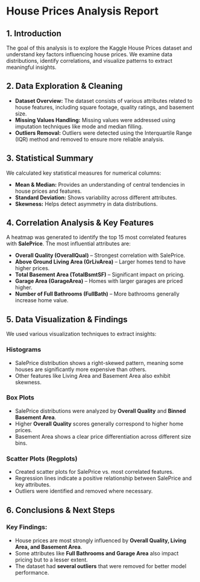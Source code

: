 # House Prices Analysis Report

## 1. Introduction
The goal of this analysis is to explore the Kaggle House Prices dataset and understand key factors influencing house prices. We examine data distributions, identify correlations, and visualize patterns to extract meaningful insights.

## 2. Data Exploration & Cleaning
- **Dataset Overview:** The dataset consists of various attributes related to house features, including square footage, quality ratings, and basement size.
- **Missing Values Handling:** Missing values were addressed using imputation techniques like mode and median filling.
- **Outliers Removal:** Outliers were detected using the Interquartile Range (IQR) method and removed to ensure more reliable analysis.

## 3. Statistical Summary
We calculated key statistical measures for numerical columns:
- **Mean & Median:** Provides an understanding of central tendencies in house prices and features.
- **Standard Deviation:** Shows variability across different attributes.
- **Skewness:** Helps detect asymmetry in data distributions.

## 4. Correlation Analysis & Key Features
A heatmap was generated to identify the top 15 most correlated features with **SalePrice**. The most influential attributes are:
- **Overall Quality (OverallQual)** – Strongest correlation with SalePrice.
- **Above Ground Living Area (GrLivArea)** – Larger homes tend to have higher prices.
- **Total Basement Area (TotalBsmtSF)** – Significant impact on pricing.
- **Garage Area (GarageArea)** – Homes with larger garages are priced higher.
- **Number of Full Bathrooms (FullBath)** – More bathrooms generally increase home value.

## 5. Data Visualization & Findings
We used various visualization techniques to extract insights:

### **Histograms**
- SalePrice distribution shows a right-skewed pattern, meaning some houses are significantly more expensive than others.
- Other features like Living Area and Basement Area also exhibit skewness.

### **Box Plots**
- SalePrice distributions were analyzed by **Overall Quality** and **Binned Basement Area**.
- Higher **Overall Quality** scores generally correspond to higher home prices.
- Basement Area shows a clear price differentiation across different size bins.

### **Scatter Plots (Regplots)**
- Created scatter plots for SalePrice vs. most correlated features.
- Regression lines indicate a positive relationship between SalePrice and key attributes.
- Outliers were identified and removed where necessary.

## 6. Conclusions & Next Steps
### **Key Findings:**
- House prices are most strongly influenced by **Overall Quality, Living Area, and Basement Area**.
- Some attributes like **Full Bathrooms and Garage Area** also impact pricing but to a lesser extent.
- The dataset had **several outliers** that were removed for better model performance.
